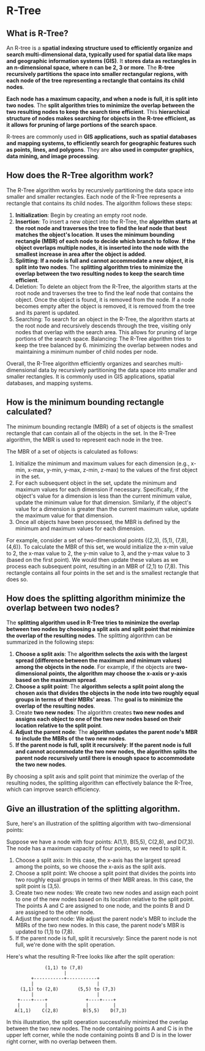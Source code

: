 # R-Tree #
## What is R-Tree? ##
An R-tree is a **spatial indexing structure used to efficiently organize and search multi-dimensional data, typically used for spatial data like maps and geographic information systems (GIS)**. It **stores data as rectangles in an n-dimensional space, where n can be 2, 3 or more**. The **R-tree recursively partitions the space into smaller rectangular regions, with each node of the tree representing a rectangle that contains its child nodes**.

**Each node has a maximum capacity, and when a node is full, it is split into two nodes**. The **split algorithm tries to minimize the overlap between the two resulting nodes to keep the search time efficient**. This **hierarchical structure of nodes makes searching for objects in the R-tree efficient, as it allows for pruning of large portions of the search space**.

R-trees are commonly used in **GIS applications, such as spatial databases and mapping systems, to efficiently search for geographic features such as points, lines, and polygons**. They are **also used in computer graphics, data mining, and image processing**.

## How does the R-Tree algorithm work? ##
The R-Tree algorithm works by recursively partitioning the data space into smaller and smaller rectangles. Each node of the R-Tree represents a rectangle that contains its child nodes. The algorithm follows these steps:

1. **Initialization**: Begin by creating an empty root node.
2. **Insertion**: To insert a new object into the R-Tree, the **algorithm starts at the root node and traverses the tree to find the leaf node that best matches the object's location**. **It uses the minimum bounding rectangle (MBR) of each node to decide which branch to follow**. **If the object overlaps multiple nodes, it is inserted into the node with the smallest increase in area after the object is added**.
3. **Splitting**: **If a node is full and cannot accommodate a new object, it is split into two nodes**. The **splitting algorithm tries to minimize the overlap between the two resulting nodes to keep the search time efficient**.
4. Deletion: To delete an object from the R-Tree, the algorithm starts at the root node and traverses the tree to find the leaf node that contains the object. Once the object is found, it is removed from the node. If a node becomes empty after the object is removed, it is removed from the tree and its parent is updated.
5. Searching: To search for an object in the R-Tree, the algorithm starts at the root node and recursively descends through the tree, visiting only nodes that overlap with the search area. This allows for pruning of large portions of the search space.
Balancing: The R-Tree algorithm tries to keep the tree balanced by 6. minimizing the overlap between nodes and maintaining a minimum number of child nodes per node.

Overall, the R-Tree algorithm efficiently organizes and searches multi-dimensional data by recursively partitioning the data space into smaller and smaller rectangles. It is commonly used in GIS applications, spatial databases, and mapping systems.

## How is the minimum bounding rectangle calculated? ##
The minimum bounding rectangle (MBR) of a set of objects is the smallest rectangle that can contain all of the objects in the set. In the R-Tree algorithm, the MBR is used to represent each node in the tree.

The MBR of a set of objects is calculated as follows:

1. Initialize the minimum and maximum values for each dimension (e.g., x-min, x-max, y-min, y-max, z-min, z-max) to the values of the first object in the set.
2. For each subsequent object in the set, update the minimum and maximum values for each dimension if necessary. Specifically, if the object's value for a dimension is less than the current minimum value, update the minimum value for that dimension. Similarly, if the object's value for a dimension is greater than the current maximum value, update the maximum value for that dimension.
3. Once all objects have been processed, the MBR is defined by the minimum and maximum values for each dimension.

For example, consider a set of two-dimensional points {(2,3), (5,1), (7,8), (4,6)}. To calculate the MBR of this set, we would initialize the x-min value to 2, the x-max value to 2, the y-min value to 3, and the y-max value to 3 (based on the first point). We would then update these values as we process each subsequent point, resulting in an MBR of (2,1) to (7,8). This rectangle contains all four points in the set and is the smallest rectangle that does so.

## How does the splitting algorithm minimize the overlap between two nodes? ##
The **splitting algorithm used in R-Tree tries to minimize the overlap between two nodes by choosing a split axis and split point that minimize the overlap of the resulting nodes**. The splitting algorithm can be summarized in the following steps:

1. **Choose a split axis**: The **algorithm selects the axis with the largest spread (difference between the maximum and minimum values) among the objects in the node**. For example, if the objects are **two-dimensional points, the algorithm may choose the x-axis or y-axis based on the maximum spread**.
2. **Choose a split point**: The **algorithm selects a split point along the chosen axis that divides the objects in the node into two roughly equal groups in terms of their MBRs' areas**. The **goal is to minimize the overlap of the resulting nodes**.
3. Create **two new nodes**: The algorithm creates **two new nodes and assigns each object to one of the two new nodes based on their location relative to the split point**.
4. **Adjust the parent node**: The **algorithm updates the parent node's MBR to include the MBRs of the two new nodes**.
5. **If the parent node is full, split it recursively**: **If the parent node is full and cannot accommodate the two new nodes, the algorithm splits the parent node recursively until there is enough space to accommodate the two new nodes**.

By choosing a split axis and split point that minimize the overlap of the resulting nodes, the splitting algorithm can effectively balance the R-Tree, which can improve search efficiency.

## Give an illustration of the splitting algorithm. ##
Sure, here's an illustration of the splitting algorithm with two-dimensional points:

Suppose we have a node with four points: A(1,1), B(5,5), C(2,8), and D(7,3). The node has a maximum capacity of four points, so we need to split it.

1. Choose a split axis: In this case, the x-axis has the largest spread among the points, so we choose the x-axis as the split axis.
2. Choose a split point: We choose a split point that divides the points into two roughly equal groups in terms of their MBR areas. In this case, the split point is (3,5).
3. Create two new nodes: We create two new nodes and assign each point to one of the new nodes based on its location relative to the split point. The points A and C are assigned to one node, and the points B and D are assigned to the other node.
4. Adjust the parent node: We adjust the parent node's MBR to include the MBRs of the two new nodes. In this case, the parent node's MBR is updated to (1,1) to (7,8).
5. If the parent node is full, split it recursively: Since the parent node is not full, we're done with the split operation.

Here's what the resulting R-Tree looks like after the split operation:

                  (1,1) to (7,8)
                         |
             +-----------+-----------+
             |                       |
         (1,1) to (2,8)       (5,5) to (7,3)
             |                       |
        +----+----+              +----+----+
        |         |              |         |
       A(1,1)    C(2,8)         B(5,5)    D(7,3)

In this illustration, the split operation successfully minimized the overlap between the two new nodes. The node containing points A and C is in the upper left corner, while the node containing points B and D is in the lower right corner, with no overlap between them.
